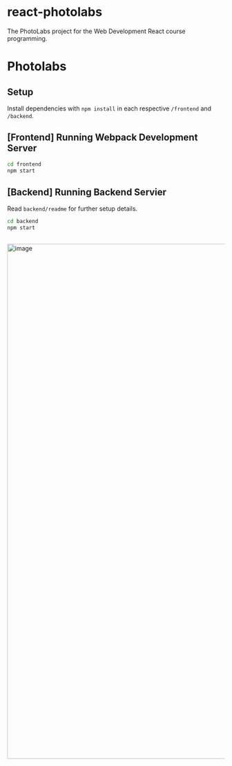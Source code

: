 # react-photolabs
The PhotoLabs project for the Web Development React course programming.

# Photolabs

## Setup

Install dependencies with `npm install` in each respective `/frontend` and `/backend`.

## [Frontend] Running Webpack Development Server

```sh
cd frontend
npm start
```

## [Backend] Running Backend Servier

Read `backend/readme` for further setup details.

```sh
cd backend
npm start
```

##

<img width="1193" alt="image" src="https://github.com/arorac2/photolabs-starter/assets/88734236/c98c8a80-7e11-400d-aedc-500ee368a254">
